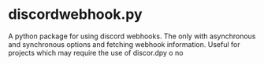 # discordwebhook.py
A python package for using discord webhooks. The only with asynchronous and synchronous options and fetching webhook information. Useful for projects which may require the use of discor.dpy o no

